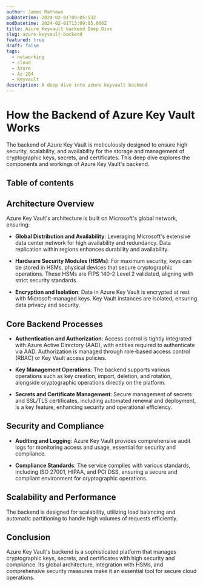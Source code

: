 ```yaml
---
author: James Mathews
pubDatetime: 2024-02-01T09:05:53Z
modDatetime: 2024-02-01T13:09:05.066Z
title: Azure Keyvault backend Deep Dive
slug: azure-keyvault-backend
featured: true
draft: false
tags:
  - networking
  - cloud
  - Azure
  - Az-204
  - Keyvault
description: A deep dive into azure keyvault backend
---
```


# How the Backend of Azure Key Vault Works

The backend of Azure Key Vault is meticulously designed to ensure high security, scalability, and availability for the storage and management of cryptographic keys, secrets, and certificates. This deep dive explores the components and workings of Azure Key Vault's backend.

## Table of contents

## Architecture Overview

Azure Key Vault's architecture is built on Microsoft's global network, ensuring:

- **Global Distribution and Availability**: Leveraging Microsoft's extensive data center network for high availability and redundancy. Data replication within regions enhances durability and availability.

- **Hardware Security Modules (HSMs)**: For maximum security, keys can be stored in HSMs, physical devices that secure cryptographic operations. These HSMs are FIPS 140-2 Level 2 validated, aligning with strict security standards.

- **Encryption and Isolation**: Data in Azure Key Vault is encrypted at rest with Microsoft-managed keys. Key Vault instances are isolated, ensuring data privacy and security.

## Core Backend Processes

- **Authentication and Authorization**: Access control is tightly integrated with Azure Active Directory (AAD), with entities required to authenticate via AAD. Authorization is managed through role-based access control (RBAC) or Key Vault access policies.

- **Key Management Operations**: The backend supports various operations such as key creation, import, deletion, and rotation, alongside cryptographic operations directly on the platform.

- **Secrets and Certificate Management**: Secure management of secrets and SSL/TLS certificates, including automated renewal and deployment, is a key feature, enhancing security and operational efficiency.

## Security and Compliance

- **Auditing and Logging**: Azure Key Vault provides comprehensive audit logs for monitoring access and usage, essential for security and compliance.

- **Compliance Standards**: The service complies with various standards, including ISO 27001, HIPAA, and PCI DSS, ensuring a secure and compliant environment for cryptographic operations.

## Scalability and Performance

The backend is designed for scalability, utilizing load balancing and automatic partitioning to handle high volumes of requests efficiently.

## Conclusion

Azure Key Vault's backend is a sophisticated platform that manages cryptographic keys, secrets, and certificates with high security and compliance. Its global architecture, integration with HSMs, and comprehensive security measures make it an essential tool for secure cloud operations.
